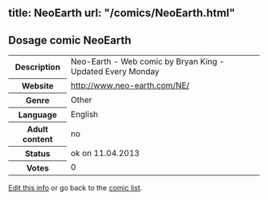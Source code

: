 title: NeoEarth
url: "/comics/NeoEarth.html"
---
Dosage comic NeoEarth
-----------------------------------------

<table class="comicinfo">
<tr>
<th>Description</th><td>Neo-Earth - Web comic by Bryan King - Updated Every Monday</td>
</tr>
<tr>
<th>Website</th><td><a href="http://www.neo-earth.com/NE/">http://www.neo-earth.com/NE/</a></td>
</tr>
<tr>
<th>Genre</th><td>Other</td>
</tr>
<tr>
<th>Language</th><td>English</td>
</tr>
<tr>
<th>Adult content</th><td>no</td>
</tr>
<tr>
<th>Status</th><td>ok on 11.04.2013</td>
</tr>
<tr>
<th>Votes</th><td>0</div></td>
</tr>
</table>

[Edit this info](/comics/NeoEarth_edit.html) or go back to the [comic list](../comic-index.html).
